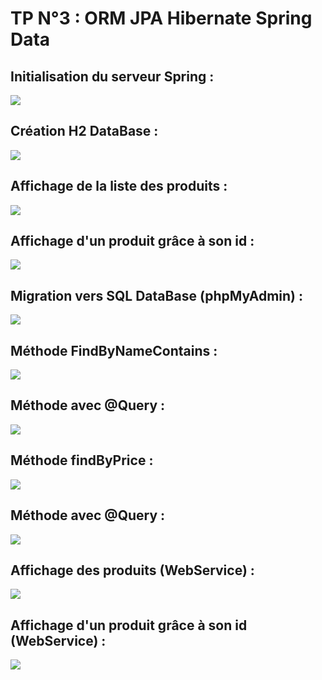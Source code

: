 <h1> TP N°3 : ORM JPA Hibernate Spring Data </h1>
<h2> Initialisation du serveur Spring :</h2>
<img src="Captures/img1.png">
<h2> Création H2 DataBase :</h2>
<img src="Captures/img2.png">
<h2> Affichage de la liste des produits :</h2>
<img src="Captures/img3.png">
<h2> Affichage d'un produit grâce à son id :</h2>
<img src="Captures/img4.png">
<h2> Migration vers SQL DataBase (phpMyAdmin) :</h2>
<img src="Captures/img5.png">
<h2> Méthode FindByNameContains :</h2>
<img src="Captures/img6.png">
<h2> Méthode avec @Query :</h2>
<img src="Captures/img7.png">
<h2> Méthode findByPrice :</h2>
<img src="Captures/img8.png">
<h2> Méthode avec @Query :</h2>
<img src="Captures/img9.png">
<h2> Affichage des produits (WebService) : </h2>
<img src="Captures/webservice1.png">
<h2> Affichage d'un produit grâce à son id (WebService) : </h2>
<img src="Captures/webservice2.png">


